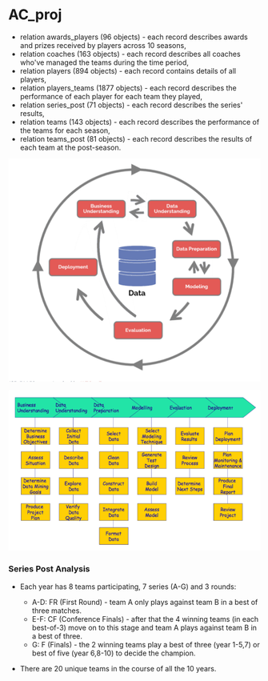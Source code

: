 # AC_proj

- relation awards_players (96 objects) - each record describes awards and prizes received by players across 10 seasons,
- relation coaches (163 objects) - each record describes all coaches who've managed the teams during the time period,
- relation players (894 objects) - each record contains details of all players,
- relation players_teams (1877 objects) - each record describes the performance of each player for each team they played,
- relation series_post (71 objects) - each record describes the series' results,
- relation teams (143 objects) - each record describes the performance of the teams for each season,
- relation teams_post (81 objects) - each record describes the results of each team at the post-season.

![Summary](img/1.png)

![Phases](img/crispdm_phases.png)

### Series Post Analysis

- Each year has 8 teams participating, 7 series (A-G) and 3 rounds:
    - A-D: FR (First Round) - team A only plays against team B in a best of three matches. 
    - E-F: CF (Conference Finals) - after that the 4 winning teams (in each best-of-3) move on to this stage and team A plays against team B in a best of three.
    - G: F (Finals) - the 2 winning teams play a best of three (year 1-5,7) or best of five (year 6,8-10) to decide the champion.

- There are 20 unique teams in the course of all the 10 years.
